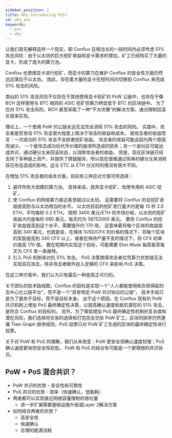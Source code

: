 ```yaml
---
sidebar_position: 2
title: Why Introducing PoS?
id: why_pos
keywords:
  - pos
  - why
---
```


让我们首先解释这样一个现实，即 Conflux 在相当长的一段时间内必须考虑 51% 攻击风险：由于以太坊的巨大挖矿收益和显卡需求的增加，矿工已经购买了大量的显卡，形成了庞大的算力池。

Conflux 也使用显卡进行挖矿，而显卡的算力在维护 Conflux 的安全性方面仍然远远落后于以太坊。 因此，存在着大量的显卡在短时间内切换到 Conflux 来完成 51% 攻击的风险。

类似的 51% 攻击风险不仅存在于其他使用显卡挖矿的 PoW 公链中，也存在于像 BCH 这样使用与 BTC 相同的 ASIC 挖矿但算力明显低于 BTC 的区块链中。 为了应对 51% 攻击风险，BCH 甚至采取了一种“不太优雅”的解决方案，通过限制回滚长度来实现。

理论上，一个使用 PoW 的公链永远无法完全消除 51% 攻击的风险。 实践中，攻击者是否发动 51% 攻击很大程度上取决于攻击的收益和成本。 就攻击者的收益而言：一次成功的 51% 攻击不会损害挖矿收益。 攻击者的收益可能会因为两个原因而减少。 一个是攻击成功后代币价值的崩溃所造成的损失；另一个是社区可能达成共识，通过硬分叉来回滚状态，以消除攻击者的收益。 但是，现在区块链已经支持了多种链上资产，并提供了跨链服务，所以现在很难通过简单的硬分叉来消除双花攻击造成的影响，这与 ETC 从 ETH 分叉时的情况有很大不同。

在增加 51% 攻击者的成本方面，目前有三种应对方案可供选择：

1. 避开所有大规模的算力池。 具体来说，放弃显卡挖矿，改用专用的 ASIC 挖矿。
2. 使 Conflux 的网络算力接近甚至超过以太坊。 这需要将 Conflux 的总挖矿收益提高到与以太坊相当的水平。 以太坊目前的挖矿发行量大约是每 13 秒 2.6 ETH，平均每秒 0.2 ETH。 按照 3400 美元/ETH 的市场价格，以太坊的挖矿收益大约是每秒 680 美元，每天约为 58752000 美元。 要将 Conflux 的挖矿收益提高到这个水平，需要提升约 170 倍。 这意味着将每个区块的收益提高到 340 美元，也就是说，在保持 1USD/CFX 的价格的情况下，将每个区块的奖励提高到 340 CFX 以上，或者在保持产量不变的情况下，将 CFX 的单价提高 170 倍。 要在短期内实现这个目标，可能需要 Elon Musk 每周甚至每天为 CFX 发一条推特。
3. 引入 PoS 机制来对抗 51% 攻击。 PoS 决策使得攻击者仅凭算力优势就无法实现双花攻击，除非攻击者额外投入足够的 CFX 来影响 PoS 决策。

在这三种方案中，我们认为只有最后一种是真正可行的。

关于团队的技术路线图，Conflux 的目标是实现一个“人人都能使用和负担得起的去中心化公链平台”，而不是一个“具有特定 PoW 共识协议的公链”。 技术手段只是为了服务于目标，而不是目标本身。 出于这个原因，在 Conflux 现有的 PoW 共识机制上增加 PoS 最终确定性决策，以提高确认速度和抵抗潜在的 51% 攻击，是符合 Conflux 的目标的。 另外，为了降低增加 PoS 最终确定性机制的复杂度和潜在风险，我们选择将交易的选择和打包完全交给 PoW 矿工，区块的排序仍然遵循 Tree-Graph 排序规则，PoS 投票只对 PoW 矿工生成的区块的最终确定性进行投票。

关于对 PoW 和 PoS 的理解，我们从未改变：PoW 更安全但确认速度较慢；PoS 确认速度更快但安全性较低。 PoW 和 PoS 的结合有可能是一个更理想的共识协议。

## PoW + PoS 混合共识？

- PoW 共识的优势 - 安全性和可靠性
- PoS 共识的优势 - 效率（快速确认，低能耗）
- 两者都可以实现接近网络容量限制的吞吐量
  - 进一步扩展需要基础设施升级或Layer 2解决方案
- 如何结合两者的优势？
  - 高安全性
  - 快速确认
  - 合理的能源消耗
